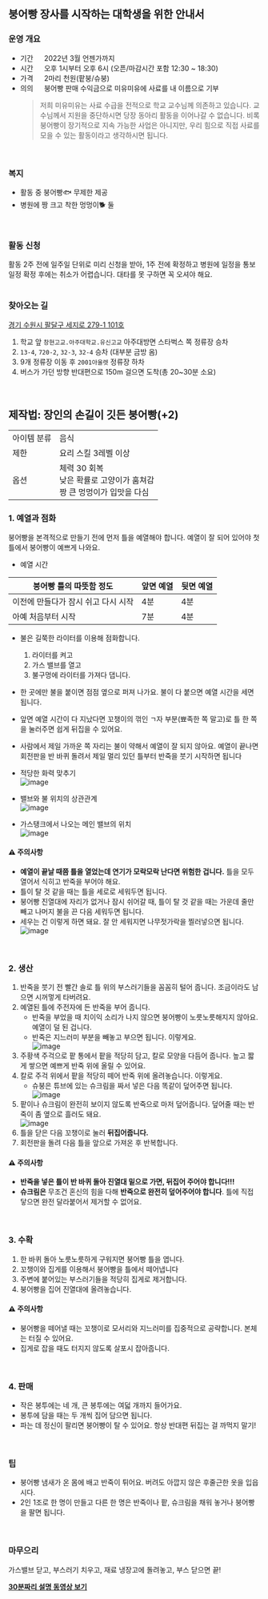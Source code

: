 ## 붕어빵 장사를 시작하는 대학생을 위한 안내서
### 운영 개요
- 기간 &emsp; 2022년 3월 언젠가까지
- 시간 &emsp; 오후 1시부터 오후 6시 (오픈/마감시간 포함 12:30 ~ 18:30)
- 가격 &emsp; 2마리 천원(팥붕/슈붕)
- 의의 &emsp; 붕어빵 판매 수익금으로 미유미유에 사료를 내 이름으로 기부  
    > 저희 미유미유는 사료 수급을 전적으로 학교 교수님께 의존하고 있습니다. 교수님께서 지원을 중단하시면 당장 동아리 활동을 이어나갈 수 없습니다. 비록 붕어빵이 장기적으로 지속 가능한 사업은 아니지만, 우리 힘으로 직접 사료를 모을 수 있는 활동이라고 생각하시면 됩니다.
<br>

### 복지
- 활동 중 붕어빵🐟 무제한 제공
- 병원에 짱 크고 착한 멍멍이🐕 둘
<br>

### 활동 신청
활동 2주 전에 일주일 단위로 미리 신청을 받아, 1주 전에 확정하고 병원에 일정을 통보  
일정 확정 후에는 취소가 어렵습니다. 대타를 못 구하면 꼭 오셔야 해요.  
<br>

### 찾아오는 길
[경기 수원시 팔달구 세지로 279-1 101호](http://naver.me/FLBRrmL7)  
1. 학교 앞 `창현고교.아주대학교.유신고교` 아주대방면 스타벅스 쪽 정류장 승차
2. `13-4`, `720-2`, `32-3`, `32-4` 승차 (대부분 금방 옴)
3. 9개 정류장 이동 후 `2001아울렛` 정류장 하차
4. 버스가 가던 방향 반대편으로 150m 걸으면 도착(총 20~30분 소요)
<br>

## 제작법: 장인의 손길이 깃든 붕어빵(+2)
| | |
|---|---|
|아이템 분류|음식|
|제한|요리 스킬 3레벨 이상|
|옵션|체력 30 회복<br>낮은 확률로 고양이가 훔쳐감<br>짱 큰 멍멍이가 입맛을 다심|

### 1. 예열과 점화
붕어빵을 본격적으로 만들기 전에 먼저 틀을 예열해야 합니다. 예열이 잘 되어 있어야 첫 틀에서 붕어빵이 예쁘게 나와요.  

* 예열 시간  

|붕어빵 틀의 따뜻함 정도|앞면 예열|뒷면 예열|
|---|---|---|
|이전에 만들다가 잠시 쉬고 다시 시작|4분|4분|
|아예 처음부터 시작|7분|4분|

* 불은 길쭉한 라이터를 이용해 점화합니다.  
    1. 라이터를 켜고
    2. 가스 밸브를 열고
    3. 불구멍에 라이터를 가져다 댑니다.  

* 한 곳에만 불을 붙이면 점점 옆으로 퍼져 나가요. 불이 다 붙으면 예열 시간을 세면 됩니다.
* 앞면 예열 시간이 다 지났다면 꼬챙이의 꺾인 ㄱ자 부분(뾰족한 쪽 말고)로 틀 한 쪽을 눌러주면 쉽게 뒤집을 수 있어요.
* 사람에서 제일 가까운 쪽 자리는 불이 약해서 예열이 잘 되지 않아요. 예열이 끝나면 회전판을 반 바퀴 돌려서 제일 멀리 있던 틀부터 반죽을 붓기 시작하면 됩니다

* 적당한 화력 맞추기  
![image](https://user-images.githubusercontent.com/17094868/143977545-92108c65-385c-4478-b215-149ebb1c3c88.png)

* 밸브와 불 위치의 상관관계  
![image](https://user-images.githubusercontent.com/17094868/143976969-ce48c0ee-6056-43c9-98c9-c4a2b8c05637.png)

* 가스탱크에서 나오는 메인 밸브의 위치  
![image](https://user-images.githubusercontent.com/17094868/143990126-d142b5c8-d827-4252-b44c-e8401a052820.png)


#### ⚠️ 주의사항
* **예열이 끝날 때쯤 틀을 열었는데 연기가 모락모락 난다면 위험한 겁니다.** 틀을 모두 열어서 식히고 반죽을 부어야 해요.
* 틀이 탈 것 같을 때는 틀을 세로로 세워두면 됩니다.
* 붕어빵 진열대에 자리가 없거나 잠시 쉬어갈 때, 틀이 탈 것 같을 때는 가운데 줄만 빼고 나머지 불을 끈 다음 세워두면 됩니다.
* 세우는 건 이렇게 하면 돼요. 잘 안 세워지면 나무젓가락을 찔러넣으면 됩니다.  
![image](https://user-images.githubusercontent.com/17094868/143990761-b2e5d158-06e5-4c29-a0cb-7e17664b8ba0.png)
<br>

### 2. 생산
1. 반죽을 붓기 전 빨간 솔로 틀 위의 부스러기들을 꼼꼼히 털어 줍니다. 조금이라도 남으면 시꺼멓게 타버려요.
2. 예열된 틀에 주전자에 든 반죽을 부어 줍니다.
    * 반죽을 부었을 때 치이익 소리가 나지 않으면 붕어빵이 노릇노릇해지지 않아요. 예열이 덜 된 겁니다.
    * 반죽은 지느러미 부분을 빼놓고 부으면 됩니다. 이렇게요.  
    ![image](https://user-images.githubusercontent.com/17094868/143994590-460f67e3-a1c1-4e21-99df-f9cd35816926.png)
3. 주황색 주걱으로 팥 통에서 팥을 적당히 담고, 칼로 모양을 다듬어 줍니다. 높고 짧게 쌓으면 예쁘게 반죽 위에 올릴 수 있어요.
4. 칼로 주걱 위에서 팥을 적당히 떼어 반죽 위에 올려놓습니다. 이렇게요.  
     * 슈붕은 튜브에 있는 슈크림을 짜서 넣은 다음 똑같이 덮어주면 됩니다.
![image](https://user-images.githubusercontent.com/17094868/143994874-bc06e656-691e-4c53-b967-d6d07acd5201.png)
5. 팥이나 슈크림이 완전히 보이지 않도록 반죽으로 마저 덮어줍니다. 덮어줄 때는 반죽이 좀 옆으로 흘러도 돼요.  
![image](https://user-images.githubusercontent.com/17094868/143994946-5c1aa75c-aaaa-4851-869d-081e41730f8e.png)
6. 틀을 닫은 다음 꼬챙이로 눌러 **뒤집어줍니다.**
7. 회전판을 돌려 다음 틀을 앞으로 가져온 후 반복합니다.

#### ⚠️ 주의사항
* **반죽을 넣은 틀이 반 바퀴 돌아 진열대 밑으로 가면, 뒤집어 주어야 합니다!!!**
* **슈크림은** 무조건 혼신의 힘을 다해 **반죽으로 완전히 덮어주어야 합니다**. 틀에 직접 닿으면 완전 달라붙어서 제거할 수 없어요.
<br>

### 3. 수확
1. 한 바퀴 돌아 노릇노릇하게 구워지면 붕어빵 틀을 엽니다.
2. 꼬챙이와 집게를 이용해서 붕어빵을 틀에서 떼어냅니다
3. 주변에 붙어있는 부스러기들을 적당히 집게로 제거합니다.
4. 붕어빵을 집어 진열대에 올려놓습니다.

#### ⚠️ 주의사항
* 붕어빵을 떼어낼 때는 꼬챙이로 모서리와 지느러미를 집중적으로 공략합니다. 본체는 터질 수 있어요.
* 집게로 잡을 때도 터지지 않도록 살포시 잡아줍니다.
<br>

### 4. 판매
* 작은 봉투에는 네 개, 큰 봉투에는 여덟 개까지 들어가요.
* 봉투에 담을 때는 두 개씩 집어 담으면 됩니다.
* 파는 데 정신이 팔리면 붕어빵이 탈 수 있어요. 항상 반대편 뒤집는 걸 까먹지 말기!
<br>

### 팁
* 붕어빵 냄새가 온 몸에 배고 반죽이 튀어요. 버려도 아깝지 않은 후줄근한 옷을 입읍시다.  
* 2인 1조로 한 명이 만들고 다른 한 명은 반죽이나 팥, 슈크림을 채워 놓거나 붕어빵을 팔면 됩니다.
<br>

### 마무으리
가스밸브 닫고, 부스러기 치우고, 재료 냉장고에 돌려놓고, 부스 닫으면 끝!
<br>

**[30분짜리 설명 동영상 보기](https://youtu.be/BS0SDh1dN1Q)**
